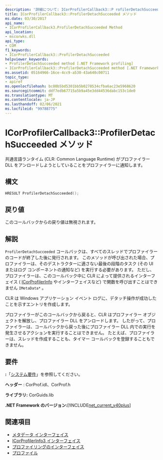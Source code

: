 ```yaml
---
description: '詳細について: ICorProfilerCallback3::P rofilerDetachSucceeded メソッド'
title: ICorProfilerCallback3::ProfilerDetachSucceeded メソッド
ms.date: 03/30/2017
api_name:
- ICorProfilerCallback3.ProfilerDetachSucceeded Method
api_location:
- mscorwks.dll
api_type:
- COM
f1_keywords:
- ICorProfilerCallback3::ProfilerDetachSucceeded
helpviewer_keywords:
- ProfilerDetachSucceeded method [.NET Framework profiling]
- ICorProfilerCallback3::ProfilerDetachSucceeded method [.NET Framework profiling]
ms.assetid: 05164966-16ce-4cc9-a530-43a640c00711
topic_type:
- apiref
ms.openlocfilehash: bc80b5bd5301bb5b0278534cfba6ac23e5968620
ms.sourcegitcommit: ddf7edb67715a5b9a45e3dd44536dabc153c1de0
ms.translationtype: MT
ms.contentlocale: ja-JP
ms.lasthandoff: 02/06/2021
ms.locfileid: "99788775"
---
```

# <a name="icorprofilercallback3profilerdetachsucceeded-method"></a>ICorProfilerCallback3::ProfilerDetachSucceeded メソッド

共通言語ランタイム (CLR: Common Language Runtime) がプロファイラー DLL をアンロードしようとしていることをプロファイラーに通知します。  
  
## <a name="syntax"></a>構文  
  
```cpp  
HRESULT ProfilerDetachSucceeded();  
```  
  
## <a name="return-value"></a>戻り値  

 このコールバックからの戻り値は無視されます。  
  
## <a name="remarks"></a>解説  

 `ProfilerDetachSucceeded` コールバックは、すべてのスレッドでプロファイラーのコードが終了した後に発行されます。 このメソッドが呼び出された場合、プロファイラーは、そのデストラクターに適さない最後の段階のタスク (その UI またはログ コンポーネントの通知など) を実行する必要があります。 ただし、プロファイラーは、このコールバック中に CLR によって提供されるインターフェイス ( [ICorProfilerInfo](icorprofilerinfo-interface.md) やインターフェイスなど) で関数を呼び出すことはできません `IMetaData*` 。  
  
 CLR は Windows アプリケーション イベント ログに、デタッチ操作が成功したことを示すエントリを作成します。  
  
 プロファイラーがこのコールバックから戻ると、CLR はプロファイラー オブジェクトを解放し、プロファイラー DLL をアンロードします。 したがって、プロファイラーは、コールバックから戻った後にプロファイラー DLL 内での実行を発生させるアクションを実行することはできません。 たとえば、プロファイラーは、スレッドを作成することも、タイマー コールバックを登録することもできません。  
  
## <a name="requirements"></a>要件  

 **:**「[システム要件](../../get-started/system-requirements.md)」を参照してください。  
  
 **ヘッダー** : CorProf.idl、CorProf.h  
  
 **ライブラリ:** CorGuids.lib  
  
 **.NET Framework のバージョン:**[!INCLUDE[net_current_v40plus](../../../../includes/net-current-v40plus-md.md)]  
  
## <a name="see-also"></a>関連項目

- [メタデータ インターフェイス](../metadata/metadata-interfaces.md)
- [ICorProfilerInfo3 インターフェイス](icorprofilerinfo3-interface.md)
- [プロファイリングのインターフェイス](profiling-interfaces.md)
- [プロファイル](index.md)
